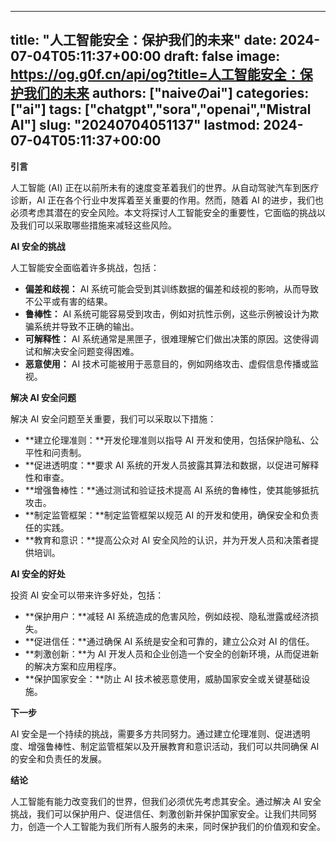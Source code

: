 
---
title: "人工智能安全：保护我们的未来"
date: 2024-07-04T05:11:37+00:00
draft: false
image: https://og.g0f.cn/api/og?title=人工智能安全：保护我们的未来
authors: ["naiveのai"]
categories: ["ai"]
tags: ["chatgpt","sora","openai","Mistral AI"]
slug: "20240704051137"
lastmod: 2024-07-04T05:11:37+00:00
---
**引言**

人工智能 (AI) 正在以前所未有的速度变革着我们的世界。从自动驾驶汽车到医疗诊断，AI 正在各个行业中发挥着至关重要的作用。然而，随着 AI 的进步，我们也必须考虑其潜在的安全风险。本文将探讨人工智能安全的重要性，它面临的挑战以及我们可以采取哪些措施来减轻这些风险。

**AI 安全的挑战**

人工智能安全面临着许多挑战，包括：

* **偏差和歧视：** AI 系统可能会受到其训练数据的偏差和歧视的影响，从而导致不公平或有害的结果。
* **鲁棒性：** AI 系统可能容易受到攻击，例如对抗性示例，这些示例被设计为欺骗系统并导致不正确的输出。
* **可解释性：** AI 系统通常是黑匣子，很难理解它们做出决策的原因。这使得调试和解决安全问题变得困难。
* **恶意使用：** AI 技术可能被用于恶意目的，例如网络攻击、虚假信息传播或监视。

**解决 AI 安全问题**

解决 AI 安全问题至关重要，我们可以采取以下措施：

* **建立伦理准则：**开发伦理准则以指导 AI 开发和使用，包括保护隐私、公平性和问责制。
* **促进透明度：**要求 AI 系统的开发人员披露其算法和数据，以促进可解释性和审查。
* **增强鲁棒性：**通过测试和验证技术提高 AI 系统的鲁棒性，使其能够抵抗攻击。
* **制定监管框架：**制定监管框架以规范 AI 的开发和使用，确保安全和负责任的实践。
* **教育和意识：**提高公众对 AI 安全风险的认识，并为开发人员和决策者提供培训。

**AI 安全的好处**

投资 AI 安全可以带来许多好处，包括：

* **保护用户：**减轻 AI 系统造成的危害风险，例如歧视、隐私泄露或经济损失。
* **促进信任：**通过确保 AI 系统是安全和可靠的，建立公众对 AI 的信任。
* **刺激创新：**为 AI 开发人员和企业创造一个安全的创新环境，从而促进新的解决方案和应用程序。
* **保护国家安全：**防止 AI 技术被恶意使用，威胁国家安全或关键基础设施。

**下一步**

AI 安全是一个持续的挑战，需要多方共同努力。通过建立伦理准则、促进透明度、增强鲁棒性、制定监管框架以及开展教育和意识活动，我们可以共同确保 AI 的安全和负责任的发展。

**结论**

人工智能有能力改变我们的世界，但我们必须优先考虑其安全。通过解决 AI 安全挑战，我们可以保护用户、促进信任、刺激创新并保护国家安全。让我们共同努力，创造一个人工智能为我们所有人服务的未来，同时保护我们的价值观和安全。